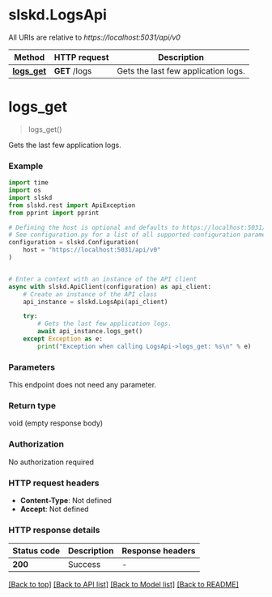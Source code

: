 # slskd.LogsApi

All URIs are relative to *https://localhost:5031/api/v0*

Method | HTTP request | Description
------------- | ------------- | -------------
[**logs_get**](LogsApi.md#logs_get) | **GET** /logs | Gets the last few application logs.


# **logs_get**
> logs_get()

Gets the last few application logs.

### Example

```python
import time
import os
import slskd
from slskd.rest import ApiException
from pprint import pprint

# Defining the host is optional and defaults to https://localhost:5031/api/v0
# See configuration.py for a list of all supported configuration parameters.
configuration = slskd.Configuration(
    host = "https://localhost:5031/api/v0"
)


# Enter a context with an instance of the API client
async with slskd.ApiClient(configuration) as api_client:
    # Create an instance of the API class
    api_instance = slskd.LogsApi(api_client)

    try:
        # Gets the last few application logs.
        await api_instance.logs_get()
    except Exception as e:
        print("Exception when calling LogsApi->logs_get: %s\n" % e)
```


### Parameters
This endpoint does not need any parameter.

### Return type

void (empty response body)

### Authorization

No authorization required

### HTTP request headers

 - **Content-Type**: Not defined
 - **Accept**: Not defined

### HTTP response details
| Status code | Description | Response headers |
|-------------|-------------|------------------|
**200** | Success |  -  |

[[Back to top]](#) [[Back to API list]](../README.md#documentation-for-api-endpoints) [[Back to Model list]](../README.md#documentation-for-models) [[Back to README]](../README.md)

